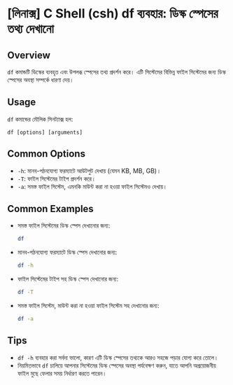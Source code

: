 # [লিনাক্স] C Shell (csh) df ব্যবহার: ডিস্ক স্পেসের তথ্য দেখানো

## Overview
`df` কমান্ডটি ডিস্কের ব্যবহৃত এবং উপলব্ধ স্পেসের তথ্য প্রদর্শন করে। এটি সিস্টেমের বিভিন্ন ফাইল সিস্টেমের জন্য ডিস্ক স্পেসের অবস্থা সম্পর্কে ধারণা দেয়।

## Usage
`df` কমান্ডের মৌলিক সিনট্যাক্স হল:

```
df [options] [arguments]
```

## Common Options
- `-h`: মানব-পঠনযোগ্য ফরম্যাটে আউটপুট দেখায় (যেমন KB, MB, GB)।
- `-T`: ফাইল সিস্টেমের টাইপ প্রদর্শন করে।
- `-a`: সমস্ত ফাইল সিস্টেম, এমনকি মাউন্ট করা না হওয়া ফাইল সিস্টেমও দেখায়।

## Common Examples
- সমস্ত ফাইল সিস্টেমের ডিস্ক স্পেস দেখানোর জন্য:
  ```bash
  df
  ```

- মানব-পঠনযোগ্য ফরম্যাটে ডিস্ক স্পেস দেখানোর জন্য:
  ```bash
  df -h
  ```

- ফাইল সিস্টেমের টাইপ সহ ডিস্ক স্পেস দেখানোর জন্য:
  ```bash
  df -T
  ```

- সমস্ত ফাইল সিস্টেম, মাউন্ট করা না হওয়া ফাইল সিস্টেম সহ দেখানোর জন্য:
  ```bash
  df -a
  ```

## Tips
- `df -h` ব্যবহার করা সর্বদা ভালো, কারণ এটি ডিস্ক স্পেসের তথ্যকে আরও সহজে পড়ার যোগ্য করে তোলে।
- নিয়মিতভাবে `df` চালিয়ে আপনার সিস্টেমের ডিস্ক স্পেসের অবস্থা পর্যবেক্ষণ করুন, যাতে আপনি অপ্রয়োজনীয় ফাইল মুছে ফেলার সময় নির্ধারণ করতে পারেন।